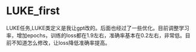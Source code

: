 # LUKE_first
LUKE任务,LUKE类定义是我让gpt改的。后面也经过了一些优化。目前调整学习率，增加epochs，训练的loss都在1.9左右，准确率基本在0.2左右，非常低。目前不知道怎么修改，让loss降低准确率提高。
